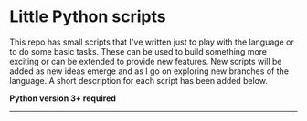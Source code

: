 # Little Python scripts

This repo has small scripts that I've written just to play with the language or to do some basic tasks. These can be used to build something more exciting or can be extended to provide new features. New scripts will be added as new ideas emerge and as I go on exploring new branches of the language. A short description for each script has been added below.

**Python version 3+ required**

<hr>

